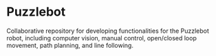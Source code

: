 # Puzzlebot
Collaborative repository for developing functionalities for the Puzzlebot robot, including computer vision, manual control, open/closed loop movement, path planning, and line following.
